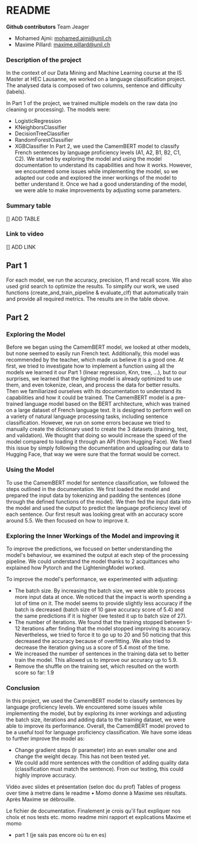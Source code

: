 # README
**Github contributors**
Team Jeager
-	Mohamed Ajmi: mohamed.ajmi@unil.ch 
-	Maxime Pillard: maxime.pillard@unil.ch

### Description of the project
In the context of our Data Mining and Machine Learning course at the IS Master at HEC Lausanne, we worked on a language classification project.
The analysed data is composed of two columns, sentence and difficulty (labels).

In Part 1 of the project, we trained multiple models on the raw data (no cleaning or processing). The models were:
-	LogisticRegression
-	KNeighborsClassifier
-	DecisionTreeClassifier
-	RandomForestClassifier
-	XGBClassifier
In Part 2, we used the CamemBERT model to classify French sentences by language proficiency levels (A1, A2, B1, B2, C1, C2). We started by exploring the model and using the model documentation to understand its capabilities and how it works. However, we encountered some issues while implementing the model, so we adapted our code and explored the inner workings of the model to better understand it. Once we had a good understanding of the model, we were able to make improvements by adjusting some parameters.


### Summary table
[] ADD TABLE

### Link to video
[] ADD LINK

## Part 1
For each model, we run the accuracy, precision, f1 and recall score. We also used grid search to optimize the results.
To simplify our work, we used functions (create_and_train_pipeline & evaluate_clf) that automatically train and provide all required metrics.
The results are in the table obove. 

## Part 2
### Exploring the Model
Before we began using the CamemBERT model, we looked at other models, but none seemed to easily run French text. Additionally, this model was recommended by the teacher, which made us believe it is a good one.
At first, we tried to investigate how to implement a function using all the models we learned it our Part 1 (linear regression, Knn, tree, …), but to our surprises, we learned that the lighting model is already optimized to use them, and even tokenize, clean, and process the data for better results.
Then we familiarized ourselves with its documentation to understand its capabilities and how it could be trained. The CamemBERT model is a pre-trained language model based on the BERT architecture, which was trained on a large dataset of French language text. It is designed to perform well on a variety of natural language processing tasks, including sentence classification.
However, we run on some errors because we tried to manually create the dictionary used to create the 3 datasets (training, test, and validation). We thought that doing so would increase the speed of the model compared to loading it through an API (from Hugging Face). We fixed this issue by simply following the documentation and uploading our data to Hugging Face, that way we were sure that the format would be correct.

### Using the Model

To use the CamemBERT model for sentence classification, we followed the steps outlined in the documentation. We first loaded the model and prepared the input data by tokenizing and padding the sentences (done through the defined functions of the model). We then fed the input data into the model and used the output to predict the language proficiency level of each sentence. Our first result was looking great with an accuracy score around 5.5. We then focused on how to improve it.

### Exploring the Inner Workings of the Model and improving it

To improve the predictions, we focused on better understanding the model's behaviour, we examined the output at each step of the processing pipeline. We could understand the model thanks to 2 acquittances who explained how Pytorch and the LighteningModel worked.

To improve the model's performance, we experimented with adjusting:
-	The batch size. By increasing the batch size, we were able to process more input data at once. We noticed that the impact is worth spending a lot of time on it. The model seems to provide slightly less accuracy if the batch is decreased (batch size of 10 gave accuracy score of 5.4) and the same predictions if it is higher (we tested it up to batch size of 27). 
-	The number of iterations. We found that the training stopped between 5-12 iterations after finding that the model stopped improving its accuracy. Nevertheless, we tried to force it to go up to 20 and 50 noticing that this decreased the accuracy because of overfitting. We also tried to decrease the iteration giving us a score of 5.4 most of the time.
-	We increased the number of sentences in the training data set to better train the model. This allowed us to improve our accuracy up to 5.9.
-	Remove the shuffle on the training set, which resulted on the worth score so far: 1.9


### Conclusion

In this project, we used the CamemBERT model to classify sentences by language proficiency levels. We encountered some issues while implementing the model, but by exploring its inner workings and adjusting the batch size, iterations and adding data to the training dataset, we were able to improve its performance. Overall, the CamemBERT model proved to be a useful tool for language proficiency classification.
We have some ideas to further improve the model as:
-	Change gradient steps (lr parameter) into an even smaller one and change the weight decay. This has not been tested yet.
-	We could add more sentences with the condition of adding quality data (classification must match the sentence). From our testing, this could highly improve accuracy.
 

Vidéo avec slides et présentation (selon doc du prof)
Tables of progess over time à metrre dans le readme
•	Momo donne à Maxime ses résultats. Après Maxime se débrouille.

Le fichier de documentation. Finalement je crois qu'il faut expliquer nos choix et nos tests etc.
	momo
readme mini rapport et explications
Maxime et momo

- part 1 (je sais pas encore où tu en es)


